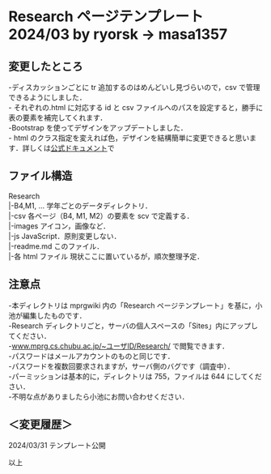 # Research ページテンプレート 2024/03 by ryorsk -> masa1357

## 変更したところ

-ディスカッションごとに tr 追加するのはめんどいし見づらいので，csv で管理できるようにしました．<br>
    - それぞれの.html に対応する id と csv ファイルへのパスを設定すると，勝手に表の要素を補完してくれます．<br>
-Bootstrap を使ってデザインをアップデートしました．<br>
    - html のクラス指定を変えれば色，デザインを結構簡単に変更できると思います．詳しくは<a href="https://getbootstrap.jp/docs/5.3/getting-started/introduction/">公式ドキュメント</a>で<br>

## ファイル構造

Research<br>
|-B4,M1, ... 学年ごとのデータディレクトリ．<br>
|-csv 各ページ（B4, M1, M2）の要素を scv で定義する．<br>
|-images アイコン，画像など．<br>
|-js JavaScript．原則変更しない．<br>
|-readme.md このファイル．<br>
|-各 html ファイル 現状ここに置いているが，順次整理予定．<br>

## 注意点

-本ディレクトリは mprgwiki 内の「Research ページテンプレート」を基に，小池が編集したものです．<br>
-Research ディレクトリごと，サーバの個人スペースの「Sites」内にアップしてください．<br>
-www.mprg.cs.chubu.ac.jp/~ユーザID/Research/ で閲覧できます．<br> -パスワードはメールアカウントのものと同じです．<br>
-パスワードを複数回要求されますが，サーバ側のバグです（調査中）．<br> -パーミッションは基本的に，ディレクトリは 755，ファイルは 644 にしてください．<br>
-不明な点がありましたら小池にお問い合わせください．<br>

## ＜変更履歴＞

2024/03/31 テンプレート公開

以上
